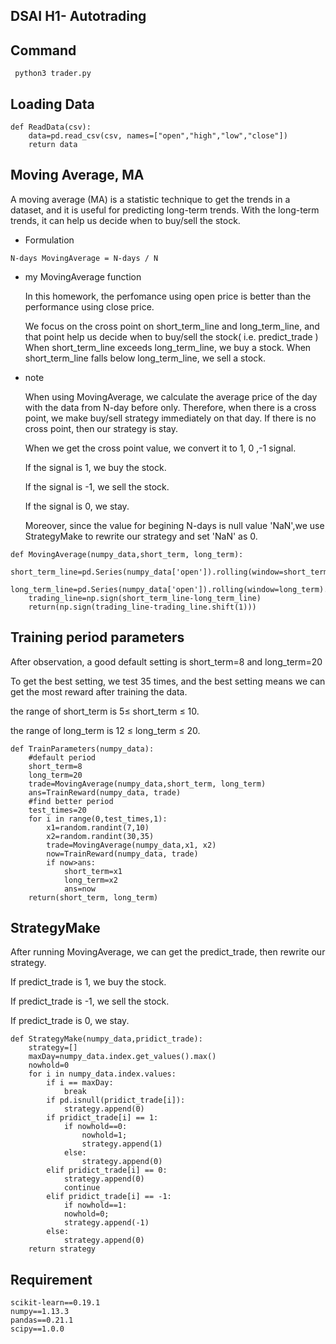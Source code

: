 ## DSAI H1- Autotrading

## Command
```
 python3 trader.py
```

## Loading Data
```
def ReadData(csv):
    data=pd.read_csv(csv, names=["open","high","low","close"])
    return data
```

## Moving Average, MA
A moving average (MA) is a statistic technique to get the trends in a dataset, and it is useful for predicting long-term trends.
With the long-term trends, it can help us decide when to buy/sell the stock.

* Formulation
```
N-days MovingAverage = N-days / N
```

* my MovingAverage function

    In this homework, the perfomance using open price is better than the performance using close price.

    We focus on the cross point on short_term_line and long_term_line, and that point help us decide when to buy/sell the stock( i.e. predict_trade )
    When short_term_line exceeds long_term_line, we buy a stock.
    When short_term_line falls below long_term_line, we sell a stock.

* note

    When using MovingAverage, we calculate the average price of the day with the data from  N-day before only. Therefore, when there is a cross point, we make buy/sell strategy immediately on that day. If there is no cross point, then our strategy is stay.

    When we get the cross point value, we convert it to 1, 0 ,-1 signal.
    
    If the signal is 1, we buy the stock.
    
    If the signal is -1, we sell the stock.
    
    If the signal is 0, we stay.

    Moreover, since the value for begining N-days is null value 'NaN',we use StrategyMake to rewrite our strategy and set 'NaN' as 0.

```
def MovingAverage(numpy_data,short_term, long_term):
    short_term_line=pd.Series(numpy_data['open']).rolling(window=short_term).mean()
    long_term_line=pd.Series(numpy_data['open']).rolling(window=long_term).mean()
    trading_line=np.sign(short_term_line-long_term_line)
    return(np.sign(trading_line-trading_line.shift(1)))
```

## Training period parameters
After observation, a good default setting is short_term=8 and long_term=20

To get the best setting, we test 35 times, and the best setting means we can get the most reward after training the data.

the range of short_term is  5≤ short_term ≤ 10.

the range of long_term is  12 ≤ long_term ≤ 20.

```
def TrainParameters(numpy_data):
    #default period
    short_term=8
    long_term=20
    trade=MovingAverage(numpy_data,short_term, long_term)
    ans=TrainReward(numpy_data, trade)
    #find better period
    test_times=20
    for i in range(0,test_times,1):
        x1=random.randint(7,10)
        x2=random.randint(30,35)
        trade=MovingAverage(numpy_data,x1, x2)
        now=TrainReward(numpy_data, trade)
        if now>ans:
            short_term=x1
            long_term=x2
            ans=now
    return(short_term, long_term)
```

## StrategyMake
After running MovingAverage, we can get the predict_trade, then rewrite our strategy.

If predict_trade is 1, we buy the stock.

If predict_trade is -1, we sell the stock.

If predict_trade is 0, we stay.

```
def StrategyMake(numpy_data,pridict_trade):
    strategy=[]
    maxDay=numpy_data.index.get_values().max()
    nowhold=0
    for i in numpy_data.index.values:
        if i == maxDay:
            break
        if pd.isnull(pridict_trade[i]):
            strategy.append(0)
        if pridict_trade[i] == 1:
            if nowhold==0:
                nowhold=1;
                strategy.append(1)
            else:
                strategy.append(0)
        elif pridict_trade[i] == 0:
            strategy.append(0)
            continue
        elif pridict_trade[i] == -1:
            if nowhold==1:
            nowhold=0;
            strategy.append(-1)
        else:
            strategy.append(0)
    return strategy
```

## Requirement
```
scikit-learn==0.19.1
numpy==1.13.3
pandas==0.21.1
scipy==1.0.0
```

